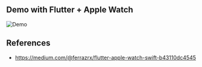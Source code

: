 ## Demo with Flutter + Apple Watch

![Demo](https://user-images.githubusercontent.com/28937838/167898154-43dd3089-0d42-41f8-af69-07492c20a6a6.gif)

## References

- https://medium.com/@ferrazrx/flutter-apple-watch-swift-b43110dc4545

